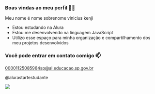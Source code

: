 ### Boas vindas ao meu perfil 💙💙
Meu nome é nome sobrenome
vinicius kenji
- Estou estudando na Alura
- Estou me desenvolvendo na linguagem JavaScript
- Utilizo esse espaço para minha organização e compartilhamento dos meu projetos desenvolvidos

### Você pode entrar em contato comigo 📫
00001125085964sp@al.educacao.sp.gov.br

@alurastartestudante

![](https://media1.tenor.com/m/Z0_XOgJk9X8AAAAd/love-deadpool.gif)
